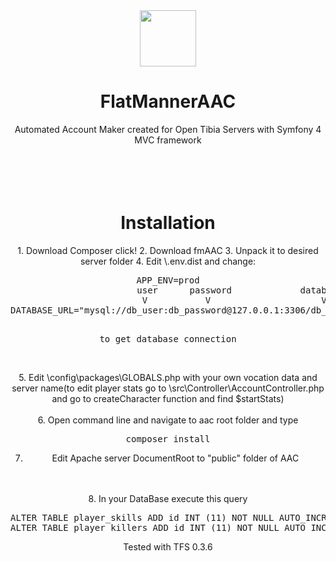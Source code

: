 <div align=center>
<img src="http://ghost-web.pl/images/flatmannerLogo.svg" alt="" width="90" height="90">
<h1>FlatMannerAAC</h1>
Automated Account Maker created for Open Tibia Servers with Symfony 4 MVC framework
<br>
<br>
<br>
<br>
<br>
<h1>Installation</h1>
1. Download Composer click!
2. Download fmAAC
3. Unpack it to desired server folder
4. Edit \.env.dist and change:
<pre>
APP_ENV=prod
                        user      password             database name
                         V           V                     V
DATABASE_URL="mysql://db_user:db_password@127.0.0.1:3306/db_name"

to get database connection</pre>
<br>
5. Edit \config\packages\GLOBALS.php with your own vocation data and server name(to edit player stats go to \src\Controller\AccountController.php and go to createCharacter function and find $startStats)
<br><br>
6. Open command line and navigate to aac root folder and type
<pre>
composer install
</pre>
7. Edit Apache server DocumentRoot to "public" folder of AAC
<br>
<br>
8. In your DataBase execute this query
<pre>
ALTER TABLE player_skills ADD id INT (11) NOT NULL AUTO_INCREMENT PRIMARY KEY;
ALTER TABLE player_killers ADD id INT (11) NOT NULL AUTO_INCREMENT PRIMARY KEY;
</pre>

Tested with TFS 0.3.6
</div>
